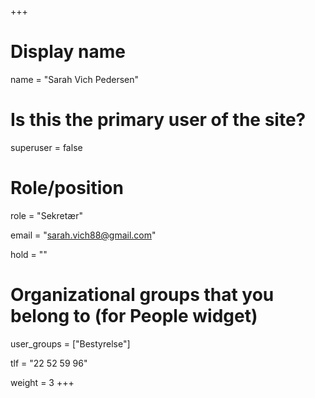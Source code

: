 +++
# Display name
name = "Sarah Vich Pedersen"

# Is this the primary user of the site?
superuser = false

# Role/position
role = "Sekretær"

email = "sarah.vich88@gmail.com"

hold = ""

# Organizational groups that you belong to (for People widget)
user_groups = ["Bestyrelse"]

tlf = "22 52 59 96"

weight = 3
+++
